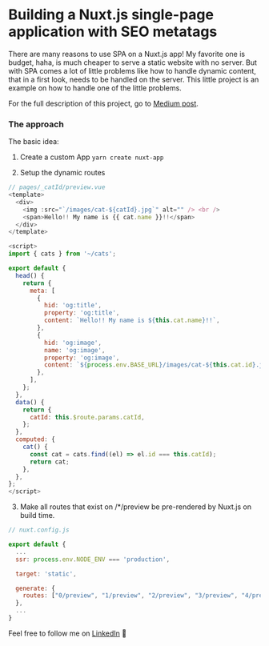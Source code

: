 # Building a Nuxt.js single-page application with SEO metatags

There are many reasons to use SPA on a Nuxt.js app! My favorite one is budget, haha, is much cheaper to serve a static website with no server. But with SPA comes a lot of little problems like how to handle dynamic content, that in a first look, needs to be handled on the server. This little project is an example on how to handle one of the little problems.

For the full description of this project, go to [Medium post](https://medium.com/@brunocordioli072/building-a-nuxt-js-static-website-with-seo-meta-tags-8eade6e5806e).

### The approach

The basic idea:

1. Create a custom App `yarn create nuxt-app`

2. Setup the dynamic routes

```js
// pages/_catId/preview.vue
<template>
  <div>
    <img :src="`/images/cat-${catId}.jpg`" alt="" /> <br />
    <span>Hello!! My name is {{ cat.name }}!!</span>
  </div>
</template>

<script>
import { cats } from '~/cats';

export default {
  head() {
    return {
      meta: [
        {
          hid: 'og:title',
          property: 'og:title',
          content: `Hello!! My name is ${this.cat.name}!!`,
        },
        {
          hid: 'og:image',
          name: 'og:image',
          property: 'og:image',
          content: `${process.env.BASE_URL}/images/cat-${this.cat.id}.jpg`,
        },
      ],
    };
  },
  data() {
    return {
      catId: this.$route.params.catId,
    };
  },
  computed: {
    cat() {
      const cat = cats.find((el) => el.id === this.catId);
      return cat;
    },
  },
};
</script>
```

3. Make all routes that exist on /*/preview be pre-rendered by Nuxt.js on build time.

```js
// nuxt.config.js

export default {
  ...
  ssr: process.env.NODE_ENV === 'production',

  target: 'static',

  generate: {
    routes: ["0/preview", "1/preview", "2/preview", "3/preview", "4/preview"],
  },
  ...
}
```

Feel free to follow me on [LinkedIn](https://www.linkedin.com/in/brunocordioli072/) 🤙
